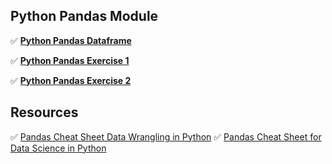 ## Python Pandas Module

✅ **[Python Pandas Dataframe](/content/tools/pandas/001_Python_Pandas_DataFrame.ipynb)**

✅ **[Python Pandas Exercise 1](/content/tools/pandas/002_Python_Pandas_Exercise_1.ipynb)**

✅ **[Python Pandas Exercise 2](/content/tools/pandas/003_Python_Pandas_Exercise_2.ipynb)**

## Resources

✅ <a href="\content\tools\pandas\Pandas_Cheat_Sheet_Data_Wrangling_in_Python.pdf" download>Pandas Cheat Sheet Data Wrangling in Python</a>
✅ <a href="\content\tools\pandas\Pandas_Cheat_Sheet_for_Data_Science_in_Python" download>Pandas Cheat Sheet for Data Science in Python</a>
